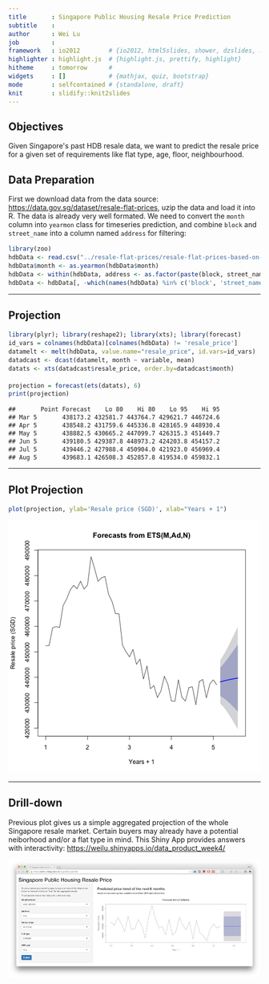 ```yaml
---
title       : Singapore Public Housing Resale Price Prediction
subtitle    : 
author      : Wei Lu
job         : 
framework   : io2012        # {io2012, html5slides, shower, dzslides, ...}
highlighter : highlight.js  # {highlight.js, prettify, highlight}
hitheme     : tomorrow      # 
widgets     : []            # {mathjax, quiz, bootstrap}
mode        : selfcontained # {standalone, draft}
knit        : slidify::knit2slides
---
```


## Objectives

Given Singapore's past HDB resale data, we want to predict the resale price for a given set of requirements like flat type, age, floor, neighbourhood.

## Data Preparation

First we download data from the data source: https://data.gov.sg/dataset/resale-flat-prices, uzip the data and load it into R. The data is already very well formated. We need to convert the `month` column into `yearmon` class for timeseries prediction, and combine `block` and `street_name` into a column named `address` for filtering:


```r
library(zoo)
hdbData <- read.csv("../resale-flat-prices/resale-flat-prices-based-on-registration-date-from-march-2012-onwards.csv")
hdbData$month <- as.yearmon(hdbData$month)
hdbData <- within(hdbData, address <- as.factor(paste(block, street_name)))
hdbData <- hdbData[, -which(names(hdbData) %in% c('block', 'street_name'))]
```

---

## Projection


```r
library(plyr); library(reshape2); library(xts); library(forecast)
id_vars = colnames(hdbData)[colnames(hdbData) != 'resale_price']
datamelt <- melt(hdbData, value.name="resale_price", id.vars=id_vars)
datadcast <- dcast(datamelt, month ~ variable, mean)
datats <- xts(datadcast$resale_price, order.by=datadcast$month)

projection = forecast(ets(datats), 6)
print(projection)
```

```
##       Point Forecast    Lo 80    Hi 80    Lo 95    Hi 95
## Mar 5       438173.2 432581.7 443764.7 429621.7 446724.6
## Apr 5       438548.2 431759.6 445336.8 428165.9 448930.4
## May 5       438882.5 430665.2 447099.7 426315.3 451449.7
## Jun 5       439180.5 429387.8 448973.2 424203.8 454157.2
## Jul 5       439446.2 427988.4 450904.0 421923.0 456969.4
## Aug 5       439683.1 426508.3 452857.8 419534.0 459832.1
```

---

## Plot Projection


```r
plot(projection, ylab='Resale price (SGD)', xlab="Years + 1")
```

![plot of chunk unnamed-chunk-3](assets/fig/unnamed-chunk-3-1.png)

---

## Drill-down

Previous plot gives us a simple aggregated projection of the whole Singapore resale market. Certain buyers may already have a potential neiborhood and/or a flat type in mind. This Shiny App provides answers with interactivity: https://weilu.shinyapps.io/data_product_week4/

![shiny app](./screenshot.png)
